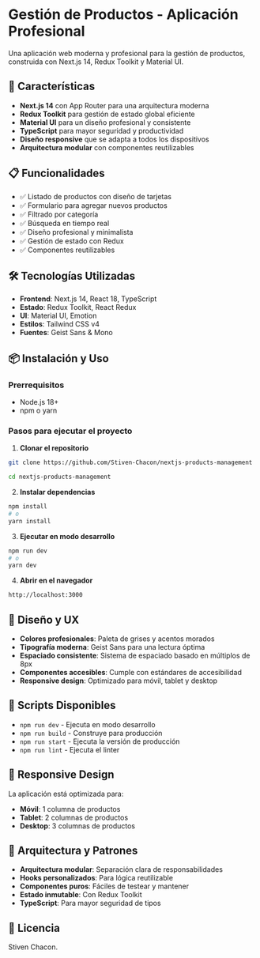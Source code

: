 # Gestión de Productos - Aplicación Profesional

Una aplicación web moderna y profesional para la gestión de productos, construida con Next.js 14, Redux Toolkit y Material UI.

## 🚀 Características

- **Next.js 14** con App Router para una arquitectura moderna
- **Redux Toolkit** para gestión de estado global eficiente
- **Material UI** para un diseño profesional y consistente
- **TypeScript** para mayor seguridad y productividad
- **Diseño responsive** que se adapta a todos los dispositivos
- **Arquitectura modular** con componentes reutilizables

## 📋 Funcionalidades

- ✅ Listado de productos con diseño de tarjetas
- ✅ Formulario para agregar nuevos productos
- ✅ Filtrado por categoría
- ✅ Búsqueda en tiempo real
- ✅ Diseño profesional y minimalista
- ✅ Gestión de estado con Redux
- ✅ Componentes reutilizables

## 🛠️ Tecnologías Utilizadas

- **Frontend**: Next.js 14, React 18, TypeScript
- **Estado**: Redux Toolkit, React Redux
- **UI**: Material UI, Emotion
- **Estilos**: Tailwind CSS v4
- **Fuentes**: Geist Sans & Mono

## 📦 Instalación y Uso

### Prerrequisitos
- Node.js 18+ 
- npm o yarn

### Pasos para ejecutar el proyecto

1. **Clonar el repositorio**
```bash
git clone https://github.com/Stiven-Chacon/nextjs-products-management

cd nextjs-products-management
```

2. **Instalar dependencias**
```bash
npm install
# o
yarn install
```

3. **Ejecutar en modo desarrollo**
```bash
npm run dev
# o
yarn dev
```

4. **Abrir en el navegador**
```bash
http://localhost:3000
```


## 🎨 Diseño y UX

- **Colores profesionales**: Paleta de grises y acentos morados
- **Tipografía moderna**: Geist Sans para una lectura óptima
- **Espaciado consistente**: Sistema de espaciado basado en múltiplos de 8px
- **Componentes accesibles**: Cumple con estándares de accesibilidad
- **Responsive design**: Optimizado para móvil, tablet y desktop

## 🔧 Scripts Disponibles

- `npm run dev` - Ejecuta en modo desarrollo
- `npm run build` - Construye para producción
- `npm run start` - Ejecuta la versión de producción
- `npm run lint` - Ejecuta el linter

## 📱 Responsive Design

La aplicación está optimizada para:
- **Móvil**: 1 columna de productos
- **Tablet**: 2 columnas de productos  
- **Desktop**: 3 columnas de productos

## 🧪 Arquitectura y Patrones

- **Arquitectura modular**: Separación clara de responsabilidades
- **Hooks personalizados**: Para lógica reutilizable
- **Componentes puros**: Fáciles de testear y mantener
- **Estado inmutable**: Con Redux Toolkit
- **TypeScript**: Para mayor seguridad de tipos

## 📄 Licencia

Stiven Chacon.

